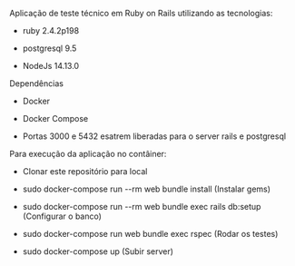 Aplicação de teste técnico em Ruby on Rails utilizando as tecnologias:

* ruby 2.4.2p198

* postgresql 9.5

* NodeJs 14.13.0

Dependências

* Docker

* Docker Compose

* Portas 3000 e 5432 esatrem liberadas para o server rails e postgresql

Para execução da aplicação no contâiner: 

* Clonar este repositório para local

* sudo docker-compose run --rm web bundle install (Instalar gems)

* sudo docker-compose run --rm web bundle exec rails db:setup (Configurar o banco)

* sudo docker-compose run web bundle exec rspec (Rodar os testes)

* sudo docker-compose up (Subir server)